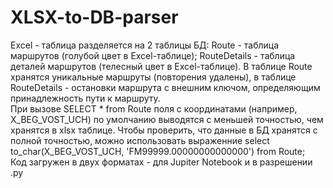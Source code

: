 # XLSX-to-DB-parser
Excel - таблица разделяется на 2 таблицы БД: Route - таблица маршрутов (голубой цвет в Excel-таблице); RouteDetails - таблица деталей маршрутов (телесный цвет в Excel-таблице). В таблице Route хранятся уникальные маршруты (повторения удалены), в таблице RouteDetails - остановки маршрута с внешним ключом, определяющим принадлежность пути к маршруту.  
При вызове SELECT * from Route поля с координатами (например, X_BEG_VOST_UCH) по умолчанию выводятся с меньшей точностью, чем хранятся в xlsx таблице. Чтобы проверить, что данные в БД хранятся с полной точностью, можно использовать выраженние select to_char(X_BEG_VOST_UCH, 'FM99999.00000000000000') from Route;  
Код загружен в двух форматах - для Jupiter Notebook и в разрешении .py
